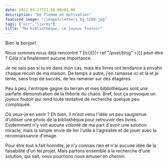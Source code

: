 ```yaml
---
date: 2022-03-17T22:50:00+01:00
description: "De flemme en motivation"
featured_image: "/images/letters_bg_1280.jpg"
tags: ["ocr","livres"]
title: "Ma bibliothèque, ce joyeux foutoir"
---
```


Bien le bonjoir! 

Nous sommes nous déjà rencontré ? [Ici]({{< ref "/post/blog" >}}) peut-être ?
Cela n'a finalement aucune importance.

Je ne sais pas si tu es dans mon cas,
mais les livres ont tendance à envahir chaque recoin de ma maison.
De temps à autre, j'en ramasse ici et là et je tente, sans trop de succès,
de les ramener sur des étagères.

Peu à peu, l'entropie gagne du terrain et mes bibliothèques sont une parfaite démonstration de la théorie du chaos.
Bref, tout ça provoque un joyeux foutoir qui rend toute tentative de recherche quelque peu compliquée.

Où veux-je en venir ?
Eh bien, il m'est venu l'idée un peu saugrenue d'utiliser une photo de la bibliothèque pour retrouver des livres.
Evidemment n'y voit aucune volonté de ma part d'avoir une solution miracle,
mais la simple envie de lier l'utile à l'agréable et de jouer avec la reconnaissance d'image.

Pour être tout à fait honnête, je n'y connais rien et n'ai aucune idée de la faisabilité d'un tel projet.
Mais partons ensemble à la recherche d'une solution, qui sait, nous pourrions nous amuser en chemin.

